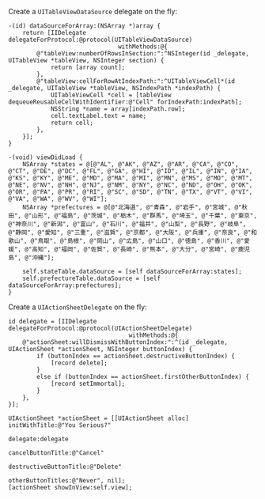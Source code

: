 Create a `UITableViewDataSource` delegate on the fly:

    -(id) dataSourceForArray:(NSArray *)array {
        return [IIDelegate delegateForProtocol:@protocol(UITableViewDataSource)
                                   withMethods:@{
            @"tableView:numberOfRowsInSection:":^NSInteger(id _delegate, UITableView *tableView, NSInteger section) {
                return [array count];
            },
            @"tableView:cellForRowAtIndexPath:":^UITableViewCell*(id _delegate, UITableView *tableView, NSIndexPath *indexPath) {
                UITableViewCell *cell = [tableView dequeueReusableCellWithIdentifier:@"Cell" forIndexPath:indexPath];
                NSString *name = array[indexPath.row];
                cell.textLabel.text = name;
                return cell;
            },
        }];
    }
    
    -(void) viewDidLoad {
        NSArray *states = @[@"AL", @"AK", @"AZ", @"AR", @"CA", @"CO", @"CT", @"DE", @"DC", @"FL", @"GA", @"HI", @"ID", @"IL", @"IN", @"IA", @"KS", @"KY", @"ME", @"MD", @"MA", @"MI", @"MN", @"MS", @"MO", @"MT", @"NE", @"NV", @"NH", @"NJ", @"NM", @"NY", @"NC", @"ND", @"OH", @"OK", @"OR", @"PA", @"PR", @"RI", @"SC", @"SD", @"TN", @"TX", @"VT", @"VI", @"VA", @"WA", @"WV", @"WI"];
        NSArray *prefectures = @[@"北海道", @"青森", @"岩手", @"宮城", @"秋田", @"山形", @"福島", @"茨城", @"栃木", @"群馬", @"埼玉", @"千葉", @"東京", @"神奈川", @"新潟", @"富山", @"石川", @"福井", @"山梨", @"長野", @"岐阜", @"静岡", @"愛知", @"三重", @"滋賀", @"京都", @"大阪", @"兵庫", @"奈良", @"和歌山", @"鳥取", @"島根", @"岡山", @"広島", @"山口", @"徳島", @"香川", @"愛媛", @"高知", @"福岡", @"佐賀", @"長崎", @"熊本", @"大分", @"宮崎", @"鹿児島", @"沖縄"];
    
        self.stateTable.dataSource = [self dataSourceForArray:states];
        self.prefectureTable.dataSource = [self dataSourceForArray:prefectures];
    }

Create a `UIActionSheetDelegate` on the fly:

    id delegate = [IIDelegate delegateForProtocol:@protocol(UIActionSheetDelegate)
                                      withMethods:@{
        @"actionSheet:willDismissWithButtonIndex:":^(id _delegate, UIActionSheet *actionSheet, NSInteger buttonIndex) {
            if (buttonIndex == actionSheet.destructiveButtonIndex) {
                [record delete];
            }
            else if (buttonIndex == actionSheet.firstOtherButtonIndex) {
                [record setImmortal];
            }
        },
    }];

    UIActionSheet *actionSheet = [[UIActionSheet alloc] initWithTitle:@"You Serious?"
                                                             delegate:delegate
                                                    cancelButtonTitle:@"Cancel"
                                               destructiveButtonTitle:@"Delete"
                                                    otherButtonTitles:@"Never", nil];
    [actionSheet showInView:self.view];
